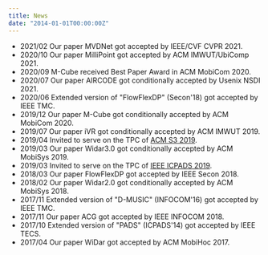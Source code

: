 ```yaml
---
title: News
date: "2014-01-01T00:00:00Z"
---
```

- 2021/02 Our paper MVDNet got accepted by IEEE/CVF CVPR 2021.
- 2020/10 Our paper MilliPoint got accepted by ACM IMWUT/UbiComp 2021.
- 2020/09 M-Cube received Best Paper Award in ACM MobiCom 2020.
- 2020/07 Our paper AIRCODE got conditionally accepted by Usenix NSDI 2021.
- 2020/06 Extended version of "FlowFlexDP" (Secon'18) got accepted by IEEE TMC.
- 2019/12 Our paper M-Cube got conditionally accepted by ACM MobiCom 2020.
- 2019/07 Our paper iVR got conditionally accepted by ACM IMWUT 2019.
- 2019/04 Invited to serve on the TPC of [ACM S3 2019](https://s32019.blogs.rice.edu/).
- 2019/03 Our paper Widar3.0 got conditionally accepted by ACM MobiSys 2019.
- 2019/03 Invited to serve on the TPC of [IEEE ICPADS 2019](http://www.icpads2019.cn/).
- 2018/03 Our paper FlowFlexDP got accepted by IEEE Secon 2018.
- 2018/02 Our paper Widar2.0 got conditionally accepted by ACM MobiSys 2018.
- 2017/11 Extended version of "D-MUSIC" (INFOCOM'16) got accepted by IEEE TMC.
- 2017/11 Our paper ACG got accepted by IEEE INFOCOM 2018.
- 2017/10 Extended version of "PADS" (ICPADS'14) got accepted by IEEE TECS.
- 2017/04 Our paper WiDar got accepted by ACM MobiHoc 2017.
